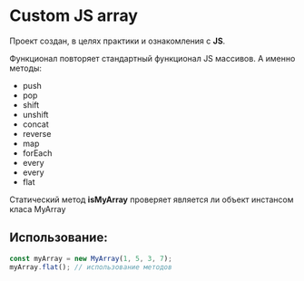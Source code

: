 # Custom JS array

Проект создан, в целях практики и ознакомления с **JS**.  

Функционал повторяет стандартный функционал JS массивов.
А именно методы:
  - push
  - pop
  - shift
  - unshift
  - concat
  - reverse
  - map
  - forEach
  - every
  - every
  - flat


Статический метод **isMyArray** проверяет является ли объект инстансом класа MyArray

## Использование:
```JavaScript
const myArray = new MyArray(1, 5, 3, 7);
myArray.flat(); // использование методов
```